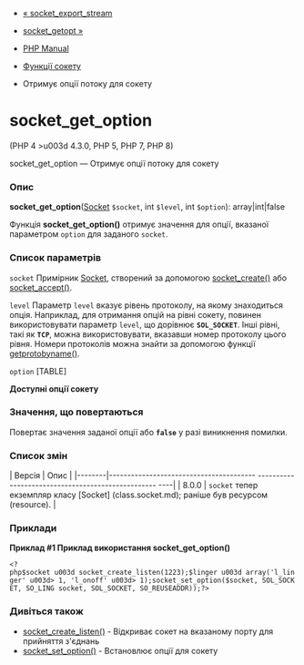 - [« socket_export_stream](function.socket-export-stream.md)
- [socket_getopt »](function.socket-getopt.md)

- [PHP Manual](index.md)
- [Функції сокету](ref.sockets.md)
- Отримує опції потоку для сокету

# socket_get_option

(PHP 4 \>u003d 4.3.0, PHP 5, PHP 7, PHP 8)

socket_get_option — Отримує опції потоку для сокету

### Опис

**socket_get_option**([Socket](class.socket.md) `$socket`, int
`$level`, int `$option`): array\|int\|false

Функція **socket_get_option()** отримує значення для опції, вказаної
параметром `option` для заданого `socket`.

### Список параметрів

`socket`
Примірник [Socket](class.socket.md), створений за допомогою
[socket_create()](function.socket-create.md) або
[socket_accept()](function.socket-accept.md).

`level`
Параметр `level` вказує рівень протоколу, на якому знаходиться
опція. Наприклад, для отримання опцій на рівні сокету, повинен
використовувати параметр `level`, що дорівнює **`SOL_SOCKET`**. Інші рівні,
такі як **`TCP`**, можна використовувати, вказавши номер протоколу цього
рівня. Номери протоколів можна знайти за допомогою функції
[getprotobyname()](function.getprotobyname.md).

`option`
[TABLE]

**Доступні опції сокету**

### Значення, що повертаються

Повертає значення заданої опції або **`false`** у разі
виникнення помилки.

### Список змін

| Версія | Опис |
|--------|---------------------------------------- -------------------------------------------------- ----|
| 8.0.0 | `socket` тепер екземпляр класу [Socket] (class.socket.md); раніше був ресурсом (resource). |

### Приклади

**Приклад #1 Приклад використання **socket_get_option()****

` <?php$socket u003d socket_create_listen(1223);$linger u003d array('l_linger' u003d> 1, 'l_onoff' u003d> 1);socket_set_option($socket, SOL_SOCKET, SO_LING socket, SOL_SOCKET, SO_REUSEADDR));?> `

### Дивіться також

- [socket_create_listen()](function.socket-create-listen.md) -
Відкриває сокет на вказаному порту для прийняття з'єднань
- [socket_set_option()](function.socket-set-option.md) -
Встановлює опції для сокету
